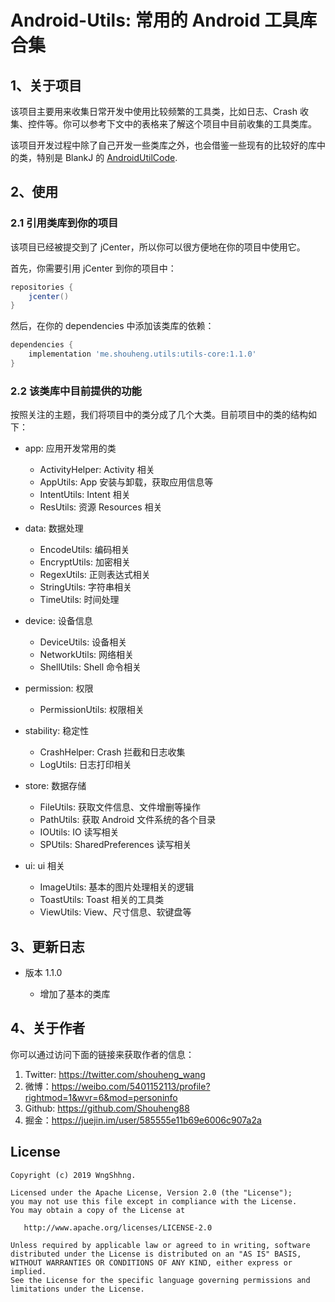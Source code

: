 # Android-Utils: 常用的 Android 工具库合集

## 1、关于项目

该项目主要用来收集日常开发中使用比较频繁的工具类，比如日志、Crash 收集、控件等。你可以参考下文中的表格来了解这个项目中目前收集的工具类库。

该项目开发过程中除了自己开发一些类库之外，也会借鉴一些现有的比较好的库中的类，特别是 BlankJ 的 [AndroidUtilCode](https://github.com/Blankj/AndroidUtilCode).

## 2、使用

### 2.1 引用类库到你的项目

该项目已经被提交到了 jCenter，所以你可以很方便地在你的项目中使用它。

首先，你需要引用 jCenter 到你的项目中：

```gradle
repositories {
    jcenter()
}
```

然后，在你的 dependencies 中添加该类库的依赖：

```gradle
dependencies {
    implementation 'me.shouheng.utils:utils-core:1.1.0'
}
```

### 2.2 该类库中目前提供的功能

按照关注的主题，我们将项目中的类分成了几个大类。目前项目中的类的结构如下：

- app: 应用开发常用的类

    - ActivityHelper: Activity 相关
    - AppUtils: App 安装与卸载，获取应用信息等
    - IntentUtils: Intent 相关
    - ResUtils: 资源 Resources 相关

- data: 数据处理

    - EncodeUtils: 编码相关
    - EncryptUtils: 加密相关
    - RegexUtils: 正则表达式相关
    - StringUtils: 字符串相关
    - TimeUtils: 时间处理

- device: 设备信息

    - DeviceUtils: 设备相关
    - NetworkUtils: 网络相关
    - ShellUtils: Shell 命令相关

- permission: 权限

    - PermissionUtils: 权限相关

- stability: 稳定性

    - CrashHelper: Crash 拦截和日志收集
    - LogUtils: 日志打印相关

- store: 数据存储

    - FileUtils: 获取文件信息、文件增删等操作
    - PathUtils: 获取 Android 文件系统的各个目录
    - IOUtils: IO 读写相关
    - SPUtils: SharedPreferences 读写相关

- ui: ui 相关

    - ImageUtils: 基本的图片处理相关的逻辑
    - ToastUtils: Toast 相关的工具类
    - ViewUtils: View、尺寸信息、软键盘等

## 3、更新日志

- 版本 1.1.0

    - 增加了基本的类库

## 4、关于作者

你可以通过访问下面的链接来获取作者的信息：

1. Twitter: https://twitter.com/shouheng_wang
2. 微博：https://weibo.com/5401152113/profile?rightmod=1&wvr=6&mod=personinfo
3. Github: https://github.com/Shouheng88
4. 掘金：https://juejin.im/user/585555e11b69e6006c907a2a

## License

```
Copyright (c) 2019 WngShhng.

Licensed under the Apache License, Version 2.0 (the "License");
you may not use this file except in compliance with the License.
You may obtain a copy of the License at

   http://www.apache.org/licenses/LICENSE-2.0

Unless required by applicable law or agreed to in writing, software
distributed under the License is distributed on an "AS IS" BASIS,
WITHOUT WARRANTIES OR CONDITIONS OF ANY KIND, either express or implied.
See the License for the specific language governing permissions and
limitations under the License.
```





